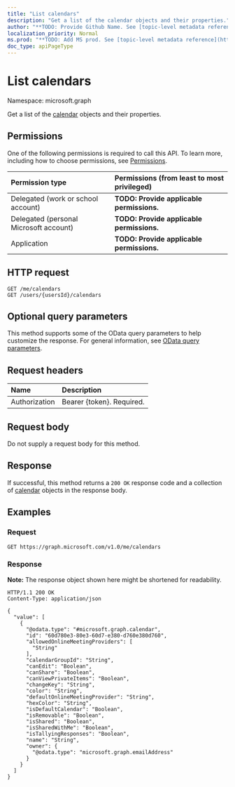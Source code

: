 ```yaml
---
title: "List calendars"
description: "Get a list of the calendar objects and their properties."
author: "**TODO: Provide Github Name. See [topic-level metadata reference](https://msgo.azurewebsites.net/add/document/guidelines/metadata.html#topic-level-metadata)**"
localization_priority: Normal
ms.prod: "**TODO: Add MS prod. See [topic-level metadata reference](https://msgo.azurewebsites.net/add/document/guidelines/metadata.html#topic-level-metadata)**"
doc_type: apiPageType
---
```


# List calendars
Namespace: microsoft.graph



Get a list of the [calendar](../resources/calendar.md) objects and their properties.

## Permissions
One of the following permissions is required to call this API. To learn more, including how to choose permissions, see [Permissions](/graph/permissions-reference).

|Permission type|Permissions (from least to most privileged)|
|:---|:---|
|Delegated (work or school account)|**TODO: Provide applicable permissions.**|
|Delegated (personal Microsoft account)|**TODO: Provide applicable permissions.**|
|Application|**TODO: Provide applicable permissions.**|

## HTTP request

<!-- {
  "blockType": "ignored"
}
-->
``` http
GET /me/calendars
GET /users/{usersId}/calendars
```

## Optional query parameters
This method supports some of the OData query parameters to help customize the response. For general information, see [OData query parameters](/graph/query-parameters).

## Request headers
|Name|Description|
|:---|:---|
|Authorization|Bearer {token}. Required.|

## Request body
Do not supply a request body for this method.

## Response

If successful, this method returns a `200 OK` response code and a collection of [calendar](../resources/calendar.md) objects in the response body.

## Examples

### Request
<!-- {
  "blockType": "request",
  "name": "list_calendar"
}
-->
``` http
GET https://graph.microsoft.com/v1.0/me/calendars
```


### Response
**Note:** The response object shown here might be shortened for readability.
<!-- {
  "blockType": "response",
  "truncated": true,
  "@odata.type": "Collection(microsoft.graph.calendar)"
}
-->
``` http
HTTP/1.1 200 OK
Content-Type: application/json

{
  "value": [
    {
      "@odata.type": "#microsoft.graph.calendar",
      "id": "60d780e3-80e3-60d7-e380-d760e380d760",
      "allowedOnlineMeetingProviders": [
        "String"
      ],
      "calendarGroupId": "String",
      "canEdit": "Boolean",
      "canShare": "Boolean",
      "canViewPrivateItems": "Boolean",
      "changeKey": "String",
      "color": "String",
      "defaultOnlineMeetingProvider": "String",
      "hexColor": "String",
      "isDefaultCalendar": "Boolean",
      "isRemovable": "Boolean",
      "isShared": "Boolean",
      "isSharedWithMe": "Boolean",
      "isTallyingResponses": "Boolean",
      "name": "String",
      "owner": {
        "@odata.type": "microsoft.graph.emailAddress"
      }
    }
  ]
}
```

